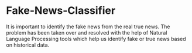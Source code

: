 # Fake-News-Classifier
It is important to identify the fake news from the real true news. The problem has been taken over and resolved with the help of Natural Language Processing tools which help us identify fake or true news based on historical data. 
